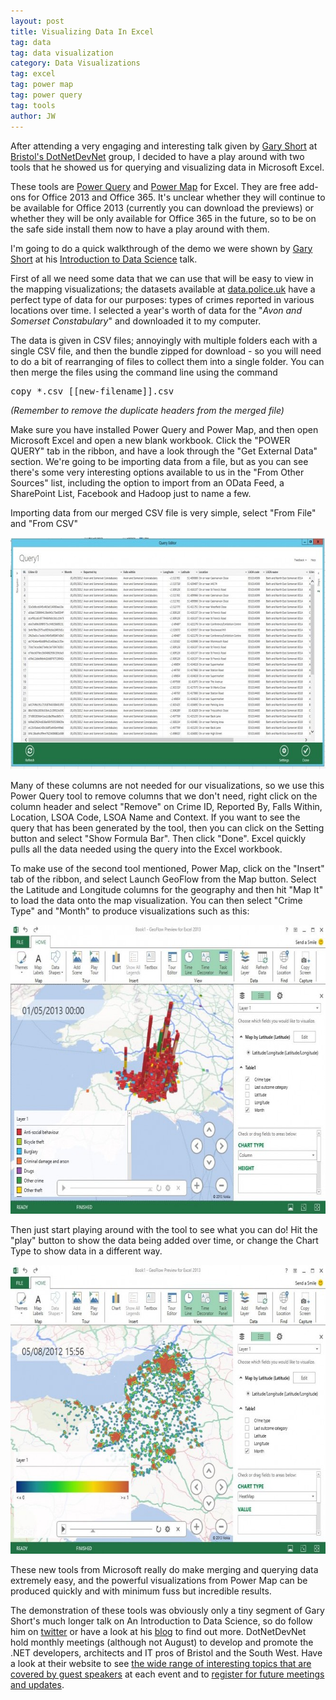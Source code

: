 ```yaml
---
layout: post
title: Visualizing Data In Excel
tag: data
tag: data visualization
category: Data Visualizations
tag: excel
tag: power map
tag: power query
tag: tools
author: JW
---
```

After attending a very engaging and interesting talk given by <a href="http://blogs.blackmarble.co.uk/blogs/gshort/">Gary Short</a> at <a href="http://www.dotnetdevnet.com/">Bristol's DotNetDevNet</a> group, I decided to have a play around with two tools that he showed us for querying and visualizing data in Microsoft Excel.



These tools are <a href="http://www.microsoft.com/en-us/download/details.aspx?id=39379">Power Query</a> and <a href="http://www.microsoft.com/en-us/download/details.aspx?id=38395">Power Map</a> for Excel. They are free add-ons for Office 2013 and Office 365. It's unclear whether they will continue to be available for Office 2013 (currently you can download the previews) or whether they will be only available for Office 365 in the future, so to be on the safe side install them now to have a play around with them.



I'm going to do a quick walkthrough of the demo we were shown by <a href="https://twitter.com/garyshort">Gary Short</a> at his <a href="http://www.dotnetdevnet.com/Meetings/tabid/54/EntryID/80/Default.aspx">Introduction to Data Science</a> talk.



First of all we need some data that we can use that will be easy to view in the mapping visualizations; the datasets available at <a href="http://data.police.uk/data/">data.police.uk</a> have a perfect type of data for our purposes: types of crimes reported in various locations over time. I selected a year's worth of data for the "<em>Avon and Somerset Constabulary</em>" and downloaded it to my computer.



The data is given in CSV files; annoyingly with multiple folders each with a single CSV file, and then the bundle zipped for download - so you will need to do a bit of rearranging of files to collect them into a single folder. You can then merge the files using the command line using the command

<pre>copy *.csv [[new-filename]].csv</pre>

<em>(Remember to remove the duplicate headers from the merged file)</em>



Make sure you have installed Power Query and Power Map, and then open Microsoft Excel and open a new blank workbook. Click the "POWER QUERY" tab in the ribbon, and have a look through the "Get External Data" section. We're going to be importing data from a file, but as you can see there's some very interesting options available to us in the "From Other Sources" list, including the option to import from an OData Feed, a SharePoint List, Facebook and Hadoop just to name a few.



Importing data from our merged CSV file is very simple, select "From File" and "From CSV"



<img class="aligncenter size-large wp-image-1354" alt="powerquery1" src="/assets/images/2013/07/powerquery1-660x371.jpg" width="660" height="371" />



Many of these columns are not needed for our visualizations, so we use this Power Query tool to remove columns that we don't need, right click on the column header and select "Remove" on Crime ID, Reported By, Falls Within, Location, LSOA Code, LSOA Name and Context. If you want to see the query that has been generated by the tool, then you can click on the Setting button and select "Show Formula Bar". Then click "Done". Excel quickly pulls all the data needed using the query into the Excel workbook.



To make use of the second tool mentioned, Power Map, click on the "Insert" tab of the ribbon, and select Launch GeoFlow from the Map button. Select the Latitude and Longitude columns for the geography and then hit "Map It" to load the data onto the map visualization. You can then select "Crime Type" and "Month" to produce visualizations such as this:



<img class="aligncenter size-large wp-image-1365" alt="map1" src="/assets/images/2013/07/map1-660x462.jpg" width="660" height="462" />



Then just start playing around with the tool to see what you can do! Hit the "play" button to show the data being added over time, or change the Chart Type to show data in a different way.



<img class="aligncenter size-large wp-image-1367" alt="map2" src="/assets/images/2013/07/map2-660x462.jpg" width="660" height="462" />



These new tools from Microsoft really do make merging and querying data extremely easy, and the powerful visualizations from Power Map can be produced quickly and with minimum fuss but incredible results.



The demonstration of these tools was obviously only a tiny segment of Gary Short's much longer talk on An Introduction to Data Science, so do follow him on <a href="https://twitter.com/garyshort">twitter</a> or have a look at his <a href="http://blogs.blackmarble.co.uk/blogs/gshort/">blog</a> to find out more. DotNetDevNet hold monthly meetings (although not August) to develop and promote the .NET developers, architects and IT pros of Bristol and the South West. Have a look at their website to see <a href="http://www.dotnetdevnet.com/Meetings/tabid/54/Default.aspx">the wide range of interesting topics that are covered by guest speakers</a> at each event and to <a href="http://www.dotnetdevnet.com/Meetings/tabid/54/ctl/Register/Default.aspx?returnurl=%2fMeetings%2ftabid%2f54%2fDefault.aspx">register for future meetings and updates</a>.